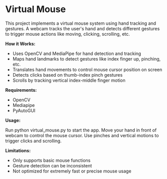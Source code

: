 # **Virtual Mouse**

This project implements a virtual mouse system using hand tracking and gestures. A webcam tracks the user's hand and detects different gestures to trigger mouse actions like moving, clicking, scrolling, etc.

**How it Works:**

   * Uses OpenCV and MediaPipe for hand detection and tracking
   * Maps hand landmarks to detect gestures like index finger up, pinching, etc.
   * Translates hand movements to control mouse cursor position on screen
   * Detects clicks based on thumb-index pinch gestures
   * Scrolls by tracking vertical index-middle finger motion

**Requirements:**

   * OpenCV
   * Mediapipe
   * PyAutoGUI

**Usage:**

Run python virtual_mouse.py to start the app. Move your hand in front of webcam to control the mouse cursor. Use pinches and vertical motions to trigger clicks and scrolling.

**Limitations:**

   * Only supports basic mouse functions
   * Gesture detection can be inconsistent
   * Not optimized for extremely fast or precise mouse usage

